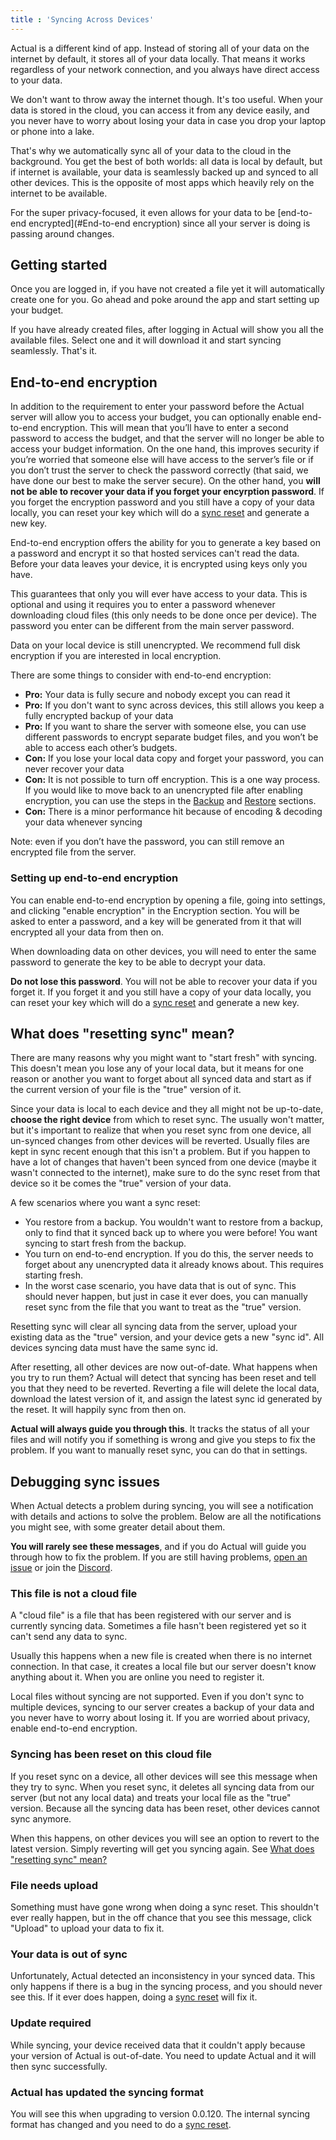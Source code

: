 ```yaml
---
title : 'Syncing Across Devices'
---
```


Actual is a different kind of app. Instead of storing all of your data on the internet by default, it stores all of your data locally. That means it works regardless of your network connection, and you always have direct access to your data.

We don't want to throw away the internet though. It's too useful. When your data is stored in the cloud, you can access it from any device easily, and you never have to worry about losing your data in case you drop your laptop or phone into a lake.

That's why we automatically sync all of your data to the cloud in the background. You get the best of both worlds: all data is local by default, but if internet is available, your data is seamlessly backed up and synced to all other devices. This is the opposite of most apps which heavily rely on the internet to be available.

For the super privacy-focused, it even allows for your data to be [end-to-end encrypted](#End-to-end encryption) since all your server is doing is passing around changes.

## Getting started

Once you are logged in, if you have not created a file yet it will automatically create one for you. Go ahead and poke around the app and start setting up your budget.

If you have already created files, after logging in Actual will show you all the available files. Select one and it will download it and start syncing seamlessly. That's it.

## End-to-end encryption

In addition to the requirement to enter your password before the Actual server will allow you to access your budget, you can optionally enable end-to-end encryption. This will mean that you’ll have to enter a second password to access the budget, and that the server will no longer be able to access your budget information. On the one hand, this improves security if you’re worried that someone else will have access to the server’s file or if you don’t trust the server to check the password correctly (that said, we have done our best to make the server secure). On the other hand, you **will not be able to recover your data if you forget your encyrption password**. If you forget the encryption password and you still have a copy of your data locally, you can reset your key which will do a [sync reset](#what-does-resetting-sync-mean) and generate a new key.

End-to-end encryption offers the ability for you to generate a key based on a password and encrypt it so that hosted services can't read the data. Before your data leaves your device, it is encrypted using keys only you have.

This guarantees that only you will ever have access to your data. This is optional and using it requires you to enter a password whenever downloading cloud files (this only needs to be done once per device). The password you enter can be different from the main server password.

Data on your local device is still unencrypted. We recommend full disk encryption if you are interested in local encryption.

There are some things to consider with end-to-end encryption:

* **Pro:** Your data is fully secure and nobody except you can read it
* **Pro:** If you don't want to sync across devices, this still allows you keep a fully encrypted backup of your data
* **Pro:** If you want to share the server with someone else, you can use different passwords to encrypt separate budget files, and you won’t be able to access each other’s budgets.
* **Con:** If you lose your local data copy and forget your password, you can never recover your data
* **Con:** It is not possible to turn off encryption.  This is a one way process.  If you would like to move back to an unencrypted file after enabling encryption, you can use the steps in the [Backup](/docs/Backup-Restore/Backups.md) and [Restore](/docs/Backup-Restore/Restore.md) sections.
* **Con:** There is a minor performance hit because of encoding & decoding your data whenever syncing

Note: even if you don’t have the password, you can still remove an encrypted file from the server.

### Setting up end-to-end encryption

You can enable end-to-end encryption by opening a file, going into settings, and clicking "enable encryption" in the Encryption section. You will be asked to enter a password, and a key will be generated from it that will encrypted all your data from then on.

When downloading data on other devices, you will need to enter the same password to generate the key to be able to decrypt your data.

**Do not lose this password**. You will not be able to recover your data if you forget it. If you forget it and you still have a copy of your data locally, you can reset your key which will do a [sync reset](#what-does-resetting-sync-mean) and generate a new key.

## What does "resetting sync" mean?

There are many reasons why you might want to "start fresh" with syncing. This doesn't mean you lose any of your local data, but it means for one reason or another you want to forget about all synced data and start as if the current version of your file is the "true" version of it.

Since your data is local to each device and they all might not be up-to-date, **choose the right device** from which to reset sync. The usually won't matter, but it's important to realize that when you reset sync from one device, all un-synced changes from other devices will be reverted. Usually files are kept in sync recent enough that this isn't a problem. But if you happen to have a lot of changes that haven't been synced from one device (maybe it wasn't connected to the internet), make sure to do the sync reset from that device so it be comes the "true" version of your data.

A few scenarios where you want a sync reset:

* You restore from a backup. You wouldn't want to restore from a backup, only to find that it synced back up to where you were before! You want syncing to start fresh from the backup.
* You turn on end-to-end encryption. If you do this, the server needs to forget about any unencrypted data it already knows about. This requires starting fresh.
* In the worst case scenario, you have data that is out of sync. This should never happen, but just in case it ever does, you can manually reset sync from the file that you want to treat as the "true" version.

Resetting sync will clear all syncing data from the server, upload your existing data as the "true" version, and your device gets a new "sync id". All devices syncing data must have the same sync id.

After resetting, all other devices are now out-of-date. What happens when you try to run them? Actual will detect that syncing has been reset and tell you that they need to be reverted. Reverting a file will delete the local data, download the latest version of it, and assign the latest sync id generated by the reset. It will happily sync from then on.

**Actual will always guide you through this**. It tracks the status of all your files and will notify you if something is wrong and give you steps to fix the problem. If you want to manually reset sync, you can do that in settings.

## Debugging sync issues

When Actual detects a problem during syncing, you will see a notification with details and actions to solve the problem. Below are all the notifications you might see, with some greater detail about them.

**You will rarely see these messages**, and if you do Actual will guide you through how to fix the problem. If you are still having problems, [open an issue](https://github.com/actualbudget/actual/issues) or join the [Discord](https://discord.gg/8JfAXSgfRf).

### This file is not a cloud file

A "cloud file" is a file that has been registered with our server and is currently syncing data. Sometimes a file hasn't been registered yet so it can't send any data to sync.

Usually this happens when a new file is created when there is no internet connection. In that case, it creates a local file but our server doesn't know anything about it. When you are online you need to register it.

Local files without syncing are not supported. Even if you don't sync to multiple devices, syncing to our server creates a backup of your data and you never have to worry about losing it. If you are worried about privacy, enable end-to-end encryption.

### Syncing has been reset on this cloud file

If you reset sync on a device, all other devices will see this message when they try to sync. When you reset sync, it deletes all syncing data from our server (but not any local data) and treats your local file as the "true" version. Because all the syncing data has been reset, other devices cannot sync anymore.

When this happens, on other devices you will see an option to revert to the latest version. Simply reverting will get you syncing again. See [What does "resetting sync" mean?](#what-does-resetting-sync-mean)

### File needs upload

Something must have gone wrong when doing a sync reset. This shouldn't ever really happen, but in the off chance that you see this message, click "Upload" to upload your data to fix it.

### Your data is out of sync

Unfortunately, Actual detected an inconsistency in your synced data. This only happens if there is a bug in the syncing process, and you should never see this. If it ever does happen, doing a [sync reset](#what-does-resetting-sync-mean) will fix it.

### Update required

While syncing, your device received data that it couldn't apply because your version of Actual is out-of-date. You need to update Actual and it will then sync successfully.

### Actual has updated the syncing format

You will see this when upgrading to version 0.0.120. The internal syncing format has changed and you need to do a [sync reset](#what-does-resetting-sync-mean).
